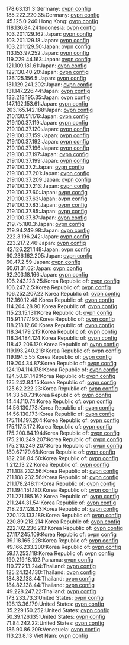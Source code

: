 178.63.131.3:Germany: [ovpn config](vpn/178_63_131_3.ovpn)  
185.222.220.35:Germany: [ovpn config](vpn/185_222_220_35.ovpn)  
45.125.0.246:Hong Kong: [ovpn config](vpn/45_125_0_246.ovpn)  
118.136.84.24:Indonesia: [ovpn config](vpn/118_136_84_24.ovpn)  
103.201.129.162:Japan: [ovpn config](vpn/103_201_129_162.ovpn)  
103.201.129.18:Japan: [ovpn config](vpn/103_201_129_18.ovpn)  
103.201.129.50:Japan: [ovpn config](vpn/103_201_129_50.ovpn)  
113.153.97.252:Japan: [ovpn config](vpn/113_153_97_252.ovpn)  
119.229.44.163:Japan: [ovpn config](vpn/119_229_44_163.ovpn)  
121.109.181.61:Japan: [ovpn config](vpn/121_109_181_61.ovpn)  
122.130.40.20:Japan: [ovpn config](vpn/122_130_40_20.ovpn)  
126.125.156.5:Japan: [ovpn config](vpn/126_125_156_5.ovpn)  
131.129.241.202:Japan: [ovpn config](vpn/131_129_241_202.ovpn)  
131.147.226.44:Japan: [ovpn config](vpn/131_147_226_44.ovpn)  
133.218.195.35:Japan: [ovpn config](vpn/133_218_195_35.ovpn)  
147.192.153.61:Japan: [ovpn config](vpn/147_192_153_61.ovpn)  
203.165.142.188:Japan: [ovpn config](vpn/203_165_142_188.ovpn)  
210.130.51.176:Japan: [ovpn config](vpn/210_130_51_176.ovpn)  
219.100.37.119:Japan: [ovpn config](vpn/219_100_37_119.ovpn)  
219.100.37.120:Japan: [ovpn config](vpn/219_100_37_120.ovpn)  
219.100.37.159:Japan: [ovpn config](vpn/219_100_37_159.ovpn)  
219.100.37.192:Japan: [ovpn config](vpn/219_100_37_192.ovpn)  
219.100.37.196:Japan: [ovpn config](vpn/219_100_37_196.ovpn)  
219.100.37.197:Japan: [ovpn config](vpn/219_100_37_197.ovpn)  
219.100.37.199:Japan: [ovpn config](vpn/219_100_37_199.ovpn)  
219.100.37.2:Japan: [ovpn config](vpn/219_100_37_2.ovpn)  
219.100.37.201:Japan: [ovpn config](vpn/219_100_37_201.ovpn)  
219.100.37.209:Japan: [ovpn config](vpn/219_100_37_209.ovpn)  
219.100.37.213:Japan: [ovpn config](vpn/219_100_37_213.ovpn)  
219.100.37.60:Japan: [ovpn config](vpn/219_100_37_60.ovpn)  
219.100.37.63:Japan: [ovpn config](vpn/219_100_37_63.ovpn)  
219.100.37.83:Japan: [ovpn config](vpn/219_100_37_83.ovpn)  
219.100.37.85:Japan: [ovpn config](vpn/219_100_37_85.ovpn)  
219.100.37.87:Japan: [ovpn config](vpn/219_100_37_87.ovpn)  
219.75.180.3:Japan: [ovpn config](vpn/219_75_180_3.ovpn)  
219.94.249.98:Japan: [ovpn config](vpn/219_94_249_98.ovpn)  
222.3.196.242:Japan: [ovpn config](vpn/222_3_196_242.ovpn)  
223.217.2.46:Japan: [ovpn config](vpn/223_217_2_46.ovpn)  
42.126.221.148:Japan: [ovpn config](vpn/42_126_221_148.ovpn)  
60.236.162.205:Japan: [ovpn config](vpn/60_236_162_205.ovpn)  
60.47.2.59:Japan: [ovpn config](vpn/60_47_2_59.ovpn)  
60.61.31.62:Japan: [ovpn config](vpn/60_61_31_62.ovpn)  
92.203.18.166:Japan: [ovpn config](vpn/92_203_18_166.ovpn)  
106.243.123.25:Korea Republic of: [ovpn config](vpn/106_243_123_25.ovpn)  
106.247.2.5:Korea Republic of: [ovpn config](vpn/106_247_2_5.ovpn)  
106.252.207.22:Korea Republic of: [ovpn config](vpn/106_252_207_22.ovpn)  
112.160.12.48:Korea Republic of: [ovpn config](vpn/112_160_12_48.ovpn)  
114.204.28.90:Korea Republic of: [ovpn config](vpn/114_204_28_90.ovpn)  
115.23.15.131:Korea Republic of: [ovpn config](vpn/115_23_15_131.ovpn)  
115.91.177.195:Korea Republic of: [ovpn config](vpn/115_91_177_195.ovpn)  
118.218.12.60:Korea Republic of: [ovpn config](vpn/118_218_12_60.ovpn)  
118.34.179.215:Korea Republic of: [ovpn config](vpn/118_34_179_215.ovpn)  
118.34.184.124:Korea Republic of: [ovpn config](vpn/118_34_184_124.ovpn)  
118.42.206.120:Korea Republic of: [ovpn config](vpn/118_42_206_120.ovpn)  
119.193.240.218:Korea Republic of: [ovpn config](vpn/119_193_240_218.ovpn)  
119.194.5.55:Korea Republic of: [ovpn config](vpn/119_194_5_55.ovpn)  
119.204.34.87:Korea Republic of: [ovpn config](vpn/119_204_34_87.ovpn)  
124.194.114.178:Korea Republic of: [ovpn config](vpn/124_194_114_178.ovpn)  
124.50.61.149:Korea Republic of: [ovpn config](vpn/124_50_61_149.ovpn)  
125.242.84.15:Korea Republic of: [ovpn config](vpn/125_242_84_15.ovpn)  
125.62.222.23:Korea Republic of: [ovpn config](vpn/125_62_222_23.ovpn)  
14.33.50.73:Korea Republic of: [ovpn config](vpn/14_33_50_73.ovpn)  
14.44.110.74:Korea Republic of: [ovpn config](vpn/14_44_110_74.ovpn)  
14.56.130.173:Korea Republic of: [ovpn config](vpn/14_56_130_173.ovpn)  
14.56.130.173:Korea Republic of: [ovpn config](vpn/14_56_130_173.ovpn)  
175.114.197.204:Korea Republic of: [ovpn config](vpn/175_114_197_204.ovpn)  
175.117.5.172:Korea Republic of: [ovpn config](vpn/175_117_5_172.ovpn)  
175.200.84.194:Korea Republic of: [ovpn config](vpn/175_200_84_194.ovpn)  
175.210.249.207:Korea Republic of: [ovpn config](vpn/175_210_249_207.ovpn)  
175.210.249.207:Korea Republic of: [ovpn config](vpn/175_210_249_207.ovpn)  
180.67.179.68:Korea Republic of: [ovpn config](vpn/180_67_179_68.ovpn)  
182.208.84.50:Korea Republic of: [ovpn config](vpn/182_208_84_50.ovpn)  
1.212.13.22:Korea Republic of: [ovpn config](vpn/1_212_13_22.ovpn)  
211.108.232.56:Korea Republic of: [ovpn config](vpn/211_108_232_56.ovpn)  
211.108.232.56:Korea Republic of: [ovpn config](vpn/211_108_232_56.ovpn)  
211.178.248.11:Korea Republic of: [ovpn config](vpn/211_178_248_11.ovpn)  
211.194.151.180:Korea Republic of: [ovpn config](vpn/211_194_151_180.ovpn)  
211.221.185.162:Korea Republic of: [ovpn config](vpn/211_221_185_162.ovpn)  
211.244.31.54:Korea Republic of: [ovpn config](vpn/211_244_31_54.ovpn)  
218.237.128.33:Korea Republic of: [ovpn config](vpn/218_237_128_33.ovpn)  
220.123.133.189:Korea Republic of: [ovpn config](vpn/220_123_133_189.ovpn)  
220.89.218.214:Korea Republic of: [ovpn config](vpn/220_89_218_214.ovpn)  
222.102.236.213:Korea Republic of: [ovpn config](vpn/222_102_236_213.ovpn)  
27.117.245.109:Korea Republic of: [ovpn config](vpn/27_117_245_109.ovpn)  
39.118.165.228:Korea Republic of: [ovpn config](vpn/39_118_165_228.ovpn)  
49.166.233.200:Korea Republic of: [ovpn config](vpn/49_166_233_200.ovpn)  
59.17.253.118:Korea Republic of: [ovpn config](vpn/59_17_253_118.ovpn)  
190.219.18.102:Panama: [ovpn config](vpn/190_219_18_102.ovpn)  
110.77.213.244:Thailand: [ovpn config](vpn/110_77_213_244.ovpn)  
125.24.124.130:Thailand: [ovpn config](vpn/125_24_124_130.ovpn)  
184.82.138.44:Thailand: [ovpn config](vpn/184_82_138_44.ovpn)  
184.82.138.44:Thailand: [ovpn config](vpn/184_82_138_44.ovpn)  
49.228.247.22:Thailand: [ovpn config](vpn/49_228_247_22.ovpn)  
173.233.73.3:United States: [ovpn config](vpn/173_233_73_3.ovpn)  
198.13.36.179:United States: [ovpn config](vpn/198_13_36_179.ovpn)  
35.229.150.252:United States: [ovpn config](vpn/35_229_150_252.ovpn)  
50.39.126.135:United States: [ovpn config](vpn/50_39_126_135.ovpn)  
71.84.242.22:United States: [ovpn config](vpn/71_84_242_22.ovpn)  
186.90.86.209:Venezuela: [ovpn config](vpn/186_90_86_209.ovpn)  
113.23.8.13:Viet Nam: [ovpn config](vpn/113_23_8_13.ovpn)  
